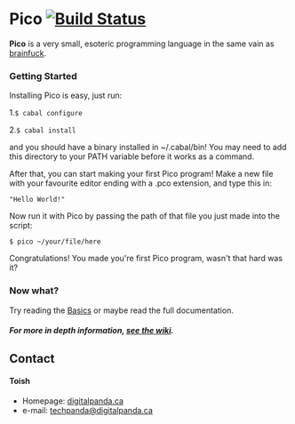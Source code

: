 Pico [![Build Status](https://travis-ci.org/toish/Pico.svg)](https://travis-ci.org/toish/Pico)
======
**Pico** is a very small, esoteric programming language in the same vain as [brainfuck](http://en.wikipedia.org/wiki/Brainfuck).

### Getting Started
Installing Pico is easy, just run:

1.`$ cabal configure`

2.`$ cabal install`

and you should have a binary installed in ~/.cabal/bin! You may need to add this directory to your PATH variable before it works as a command.

After that, you can start making your first Pico program! Make a new file with your favourite editor ending with a .pco extension, and type this in:

`"Hello World!"`

Now run it with Pico by passing the path of that file you just made into the script:

`$ pico ~/your/file/here`

Congratulations! You made you're first Pico program, wasn't that hard was it?

### Now what?
Try reading the [Basics](https://github.com/toish/Pico/wiki/Basics) or maybe read the full documentation.

##### For more in depth information, [see the wiki](https://github.com/toish/Pico/wiki).

## Contact
#### Toish
* Homepage: [digitalpanda.ca](http://digitalpanda.ca)
* e-mail: techpanda@digitalpanda.ca
